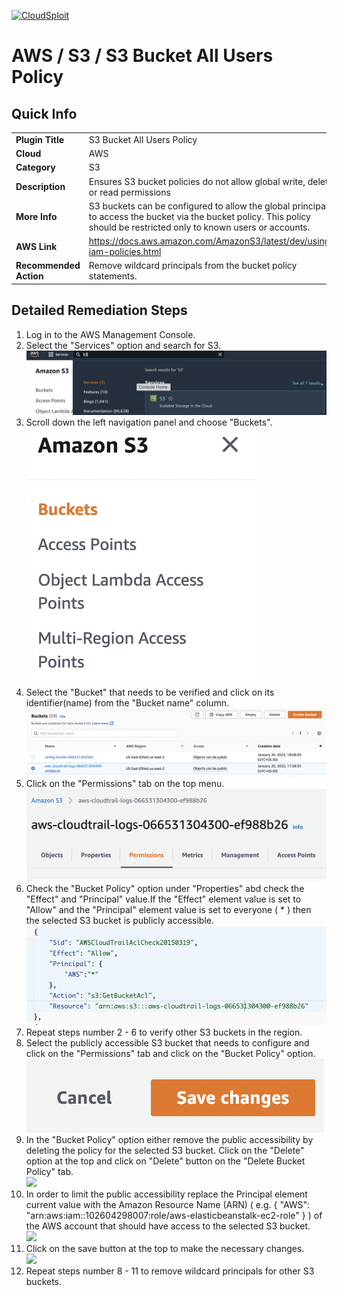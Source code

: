 [![CloudSploit](https://cloudsploit.com/img/logo-new-big-text-100.png "CloudSploit")](https://cloudsploit.com)

# AWS / S3 / S3 Bucket All Users Policy

## Quick Info

| | |
|-|-|
| **Plugin Title** | S3 Bucket All Users Policy |
| **Cloud** | AWS |
| **Category** | S3 |
| **Description** | Ensures S3 bucket policies do not allow global write, delete, or read permissions |
| **More Info** | S3 buckets can be configured to allow the global principal to access the bucket via the bucket policy. This policy should be restricted only to known users or accounts. |
| **AWS Link** | https://docs.aws.amazon.com/AmazonS3/latest/dev/using-iam-policies.html |
| **Recommended Action** | Remove wildcard principals from the bucket policy statements. |

## Detailed Remediation Steps
1. Log in to the AWS Management Console.
2. Select the "Services" option and search for S3. </br> <img src="/resources/aws/s3/s3-bucket-all-users-policy/step2.png"/>
3. Scroll down the left navigation panel and choose "Buckets".</br> <img src="/resources/aws/s3/s3-bucket-all-users-policy/step3.png"/>
4. Select the "Bucket" that needs to be verified and click on its identifier(name) from the "Bucket name" column.</br><img src="/resources/aws/s3/s3-bucket-all-users-policy/step4.png"/>
5. Click on the "Permissions" tab on the top menu. </br><img src="/resources/aws/s3/s3-bucket-all-users-policy/step5.png"/>
6. Check the "Bucket Policy" option under "Properties" abd check the "Effect" and "Principal" value.If the "Effect" element value is set to "Allow" and the "Principal" element value is set to everyone ( * ) then the selected S3 bucket is publicly accessible. </br> <img src="/resources/aws/s3/s3-bucket-all-users-policy/step6.png"/>
7. Repeat steps number 2 - 6 to verify other S3 buckets in the region. </br>
8. Select the publicly accessible S3 bucket that needs to configure and click on the "Permissions" tab and click on the "Bucket Policy" option. </br> <img src="/resources/aws/s3/s3-bucket-all-users-policy/step8.png"/>
9. In the "Bucket Policy" option either remove the public accessibility by deleting the policy for the selected S3 bucket. Click on the "Delete" option at the top and click on "Delete" button on the "Delete Bucket Policy" tab.</br> <img src="/resources/aws/s3/s3-bucket-all-users-policy/step9.png"/>
10. In order to limit the public accessibility replace the Principal element current value with the Amazon Resource Name (ARN) ( e.g. { "AWS": "arn:aws:iam::102604298007:role/aws-elasticbeanstalk-ec2-role" } ) of the AWS account that should have access to the selected S3 bucket.</br> <img src="/resources/aws/s3/s3-bucket-all-users-policy/step10.png"/>
11. Click on the save button at the top to make the necessary changes. </br> <img src="/resources/aws/s3/s3-bucket-all-users-policy/step11.png"/>
12. Repeat steps number 8 - 11 to remove wildcard principals for other S3 buckets. </br>
